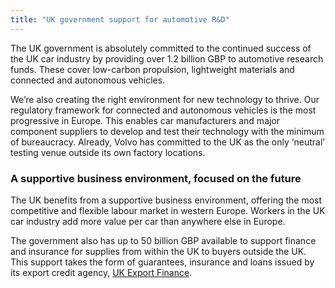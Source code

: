 ```yaml
---
title: "UK government support for automotive R&D"
---
```


The UK government is absolutely committed to the continued success of the UK car industry by providing over 1.2 billion GBP to automotive research funds. These cover low-carbon propulsion, lightweight materials and connected and autonomous vehicles.

We’re also creating the right environment for new technology to thrive. Our regulatory framework for connected and autonomous vehicles is the most progressive in Europe. This enables car manufacturers and major component suppliers to develop and test their technology with the minimum of bureaucracy. Already, Volvo has committed to the UK as the only ‘neutral’ testing venue outside its own factory locations. 

### A supportive business environment, focused on the future

The UK benefits from a supportive business environment, offering the most competitive and flexible labour market in western Europe. Workers in the UK car industry add more value per car than anywhere else in Europe. 

The government also has up to 50 billion GBP available to support finance and insurance for   supplies from within the UK to buyers outside the UK. This support takes the form of guarantees, insurance and loans issued by its export credit agency, [UK Export Finance](https://www.gov.uk/guidance/inward-investment-access-to-the-uks-export-credit-agency).
